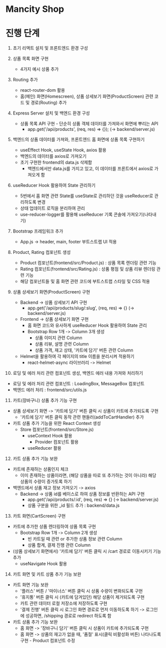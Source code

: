 # Mancity Shop

# 진행 단계

1. 초기 리액트 설치 및 프론트엔드 환경 구성

2. 상품 목록 화면 구현

   - 4가지 예시 상품 추가

3. Routing 추가

   - react-router-dom 활용
   - 홈(메인) 화면(Homescreen), 상품 상세보기 화면(ProductScreen) 관련 코드 및 경로(Routing) 추가

4. Express Server 설치 및 백엔드 환경 구성

   - 상품 목록 API 구현 - 단순히 상품 객체 데이터를 가져와서 화면에 뿌리는 API
     - app.get('/api/products', (req, res) => {}); (-> backend/server.js)

5. 백엔드의 상품 데이터를 가져와, 프론트엔드 홈 화면에 상품 목록 구현하기

   - useEffect Hook, useState Hook, axios 활용
   - 백엔드의 데이터를 axios로 가져오기
   - 초기 구현한 frontend의 data.js 삭제함
     - 백엔드에서만 data.js를 가지고 있고, 이 데이터를 프론트에서 axios로 가져오게 함

6. useReducer Hook 활용하여 State 관리하기

   - 5번에서 홈 화면 관련 State를 useState로 관리하던 것을 useReducer로 관리하도록 변경
   - 상태 업데이트 로직을 분리하여 관리
   - use-reducer-logger를 활용해 useReducer 기록 콘솔에 가져오기(나타내기)

7. Bootstrap 프레임워크 추가

   - App.js -> header, main, footer 부트스트랩 UI 적용

8. Product, Rating 컴포넌트 생성

   - Product 컴포넌트(frontend/src/Product.js) : 상품 목록 렌더링 관련 기능
   - Rating 컴포넌트(frontend/src/Rating.js) : 상품 평점 및 상품 리뷰 렌더링 관련 기능
   - 해당 컴포넌트들 및 홈 화면 관련 코드에 부트스트랩 스타일 및 CSS 적용

9. 상품 상세보기 화면(ProductScreen) 구현

   - Backend -> 상품 상세보기 API 구현
     - app.get('/api/products/slug/:slug', (req, res) => {} (-> backend/server.js)
   - Frontend -> 상품 상세보기 화면 구현
     - 홈 화면 코드와 유사하게 useReducer Hook 활용하여 State 관리
     - Bootstrap Row 1개 -> Column 3개 생성
       - 상품 이미지 관련 Column
       - 상품 리뷰, 설명 관련 Column
       - 상품 가격, 재고 상태, '카트에 담기' 버튼 관련 Column
   - Helmet을 활용하여 각 페이지의 title 이름을 분리시켜 적용하기
     - react-helmet-async 라이브러리 -> Helmet

10. 로딩 및 에러 처리 관련 컴포넌트 생성, 백엔드 에러 내용 가져와 처리하기

- 로딩 및 에러 처리 관련 컴포넌트 : LoadingBox, MessageBox 컴포넌트
- 백엔드 에러 처리 : frontend/src/utils.js

11. 카트(장바구니) 상품 추가 기능 구현

- 상품 상세보기 화면 -> '카트에 담기' 버튼 클릭 시 상품이 카트에 추가되도록 구현
  - '카트에 담기' 버튼 클릭 동작 관련 핸들러(addToCartHandler) 추가
- 카트 상품 추가 기능을 위한 React Context 생성
  - Store 컴포넌트(frontend/src/Store.js)
    - useContext Hook 활용
      - Provider 컴포넌트 활용
    - useReducer 활용

12. 카트 상품 추가 기능 보완

- 카트에 존재하는 상품인지 체크
  - 이미 존재하는 상품이라면, (해당 상품을 따로 또 추가하는 것이 아니라) 해당 상품의 수량이 증가토록 하기
- 백엔드에서 상품 재고 정보 가져오기 -> axios
  - Backend -> 상품 id를 베이스로 하여 상품 정보를 반환하는 API 구현
    - app.get('/api/products/:id', (req, res) => {} (-> backend/server.js)
    - 상품 구분을 위한 \_id 필드 추가 : backend/data.js

13. 카트 화면(CartScreen) 구현

- 카트에 추가한 상품 렌더링하여 상품 목록 구현
  - Bootstrap Row 1개 -> Column 2개 생성
    - 빈 카트일 때 관련 or 추가한 상품 정보 관련 Column
    - 상품 합계, 결제 진행 관련 Column
- (상품 상세보기 화면에서) '카트에 담기' 버튼 클릭 시 /cart 경로로 이동시키기 기능 추가
  - useNavigate Hook 활용

14. 카트 화면 및 카트 상품 추가 기능 보완

- 카트 화면 기능 보완
  - '플러스' 버튼 / '마이너스' 버튼 클릭 시 상품 수량이 변화되도록 구현
  - '휴지통' 버튼 클릭 시 (카트에 담겨있던) 해당 상품이 제거되도록 구현
  - 카트 관련 데이터 로컬 저장소에 저장하도록 구현
  - '결제 진행' 버튼 클릭 시 로그인 화면 경로로 먼저 이동하도록 하기 -> 로그인에 성공하면, /shipping 경로로 redirect 하도록 함
- 카트 상품 추가 기능 보완
  - 홈 화면 -> '장바구니 담기' 버튼 클릭 시 상품이 카트에 추가되도록 구현
  - 홈 화면 -> 상품의 재고가 없을 때, '품절' 표시(클릭 비활성화 버튼) 나타나도록 구현 - Product 컴포넌트 수정
